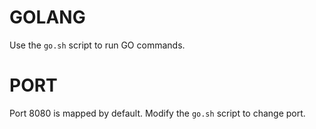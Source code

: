# GOLANG

Use the `go.sh` script to run GO commands.

# PORT

Port 8080 is mapped by default. Modify the `go.sh` script to change port.
